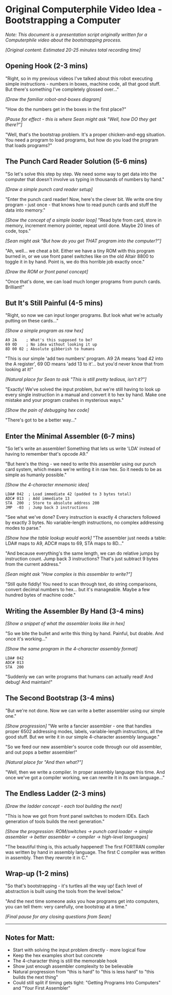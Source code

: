 # Original Computerphile Video Idea - Bootstrapping a Computer

*Note: This document is a presentation script originally written for a Computerphile video about the bootstrapping process.*

*[Original content: Estimated 20-25 minutes total recording time]*

## Opening Hook (2-3 mins)
"Right, so in my previous videos I've talked about this robot executing simple instructions - numbers in boxes, machine code, all that good stuff. But there's something I've completely glossed over..."

*[Draw the familiar robot-and-boxes diagram]*

"How do the numbers get in the boxes in the first place?"

*[Pause for effect - this is where Sean might ask "Well, how DO they get there?"]*

"Well, that's the bootstrap problem. It's a proper chicken-and-egg situation. You need a program to load programs, but how do you load the program that loads programs?"

## The Punch Card Reader Solution (5-6 mins)
"So let's solve this step by step. We need some way to get data into the computer that doesn't involve us typing in thousands of numbers by hand."

*[Draw a simple punch card reader setup]*

"Enter the punch card reader! Now, here's the clever bit. We write one tiny program - just once - that knows how to read punch cards and stuff the data into memory."

*[Show the concept of a simple loader loop]*
"Read byte from card, store in memory, increment memory pointer, repeat until done. Maybe 20 lines of code, tops."

*[Sean might ask "But how do you get THAT program into the computer?"]*

"Ah, well... we cheat a bit. Either we have a tiny ROM with this program burned in, or we use front panel switches like on the old Altair 8800 to toggle it in by hand. Point is, we do this horrible job exactly once."

*[Draw the ROM or front panel concept]*

"Once that's done, we can load much longer programs from punch cards. Brilliant!"

## But It's Still Painful (4-5 mins)
"Right, so now we can input longer programs. But look what we're actually putting on these cards..."

*[Show a simple program as raw hex]*
```
A9 2A    ; What's this supposed to be?
69 0D    ; No idea without looking it up
8D 00 02 ; Absolute gibberish to humans
```

"This is our simple 'add two numbers' program. A9 2A means 'load 42 into the A register', 69 0D means 'add 13 to it'... but you'd never know that from looking at it!"

*[Natural place for Sean to ask "This is still pretty tedious, isn't it?"]*

"Exactly! We've solved the input problem, but we're still having to look up every single instruction in a manual and convert it to hex by hand. Make one mistake and your program crashes in mysterious ways."

*[Show the pain of debugging hex code]*

"There's got to be a better way..."

## Enter the Minimal Assembler (6-7 mins)
"So let's write an assembler! Something that lets us write 'LDA' instead of having to remember that's opcode A9."

"But here's the thing - we need to write this assembler using our punch card system, which means we're writing it in raw hex. So it needs to be as simple as humanly possible."

*[Show the 4-character mnemonic idea]*
```
LDA# 042  ; Load immediate 42 (padded to 3 bytes total)
ADC# 013  ; Add immediate 13
STA  200  ; Store to absolute address 200
JMP  -03  ; Jump back 3 instructions
```

"See what we've done? Every instruction is exactly 4 characters followed by exactly 3 bytes. No variable-length instructions, no complex addressing modes to parse."

*[Show how the table lookup would work]*
"The assembler just needs a table: LDA# maps to A9, ADC# maps to 69, STA maps to 8D..."

"And because everything's the same length, we can do relative jumps by instruction count. Jump back 3 instructions? That's just subtract 9 bytes from the current address."

*[Sean might ask "How complex is this assembler to write?"]*

"Still quite fiddly! You need to scan through text, do string comparisons, convert decimal numbers to hex... but it's manageable. Maybe a few hundred bytes of machine code."

## Writing the Assembler By Hand (3-4 mins)
*[Show a snippet of what the assembler looks like in hex]*

"So we bite the bullet and write this thing by hand. Painful, but doable. And once it's working..."

*[Show the same program in the 4-character assembly format]*
```
LDA# 042
ADC# 013
STA  200
```

"Suddenly we can write programs that humans can actually read! And debug! And maintain!"

## The Second Bootstrap (3-4 mins)
"But we're not done. Now we can write a better assembler using our simple one."

*[Show progression]*
"We write a fancier assembler - one that handles proper 6502 addressing modes, labels, variable-length instructions, all the good stuff. But we write it in our simple 4-character assembly language."

"So we feed our new assembler's source code through our old assembler, and out pops a better assembler!"

*[Natural place for "And then what?"]*

"Well, then we write a compiler. In proper assembly language this time. And once we've got a compiler working, we can rewrite it in its own language..."

## The Endless Ladder (2-3 mins)
*[Draw the ladder concept - each tool building the next]*

"This is how we got from front panel switches to modern IDEs. Each generation of tools builds the next generation."

*[Show the progression: ROM/switches → punch card loader → simple assembler → better assembler → compiler → high-level languages]*

"The beautiful thing is, this actually happened! The first FORTRAN compiler was written by hand in assembly language. The first C compiler was written in assembly. Then they rewrote it in C."

## Wrap-up (1-2 mins)
"So that's bootstrapping - it's turtles all the way up! Each level of abstraction is built using the tools from the level below."

"And the next time someone asks you how programs get into computers, you can tell them: very carefully, one bootstrap at a time."

*[Final pause for any closing questions from Sean]*

---

## Notes for Matt:
- Start with solving the input problem directly - more logical flow
- Keep the hex examples short but concrete
- The 4-character thing is still the memorable hook
- Show just enough assembler complexity to be believable
- Natural progression from "this is hard" to "this is less hard" to "this builds the next thing"
- Could still split if timing gets tight: "Getting Programs Into Computers" and "Your First Assembler"
